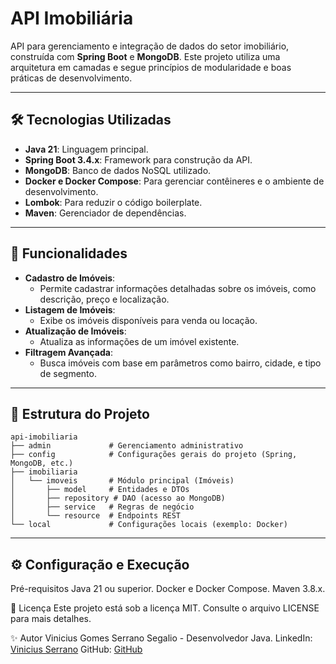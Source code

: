 # API Imobiliária

API para gerenciamento e integração de dados do setor imobiliário, construída com **Spring Boot** e **MongoDB**. Este projeto utiliza uma arquitetura em camadas e segue princípios de modularidade e boas práticas de desenvolvimento.

---

## 🛠️ Tecnologias Utilizadas

- **Java 21**: Linguagem principal.
- **Spring Boot 3.4.x**: Framework para construção da API.
- **MongoDB**: Banco de dados NoSQL utilizado.
- **Docker e Docker Compose**: Para gerenciar contêineres e o ambiente de desenvolvimento.
- **Lombok**: Para reduzir o código boilerplate.
- **Maven**: Gerenciador de dependências.

---

## 🚀 Funcionalidades

- **Cadastro de Imóveis**:
  - Permite cadastrar informações detalhadas sobre os imóveis, como descrição, preço e localização.
- **Listagem de Imóveis**:
  - Exibe os imóveis disponíveis para venda ou locação.
- **Atualização de Imóveis**:
  - Atualiza as informações de um imóvel existente.
- **Filtragem Avançada**:
  - Busca imóveis com base em parâmetros como bairro, cidade, e tipo de segmento.

---

## 📂 Estrutura do Projeto

```plaintext
api-imobiliaria
├── admin             # Gerenciamento administrativo
├── config            # Configurações gerais do projeto (Spring, MongoDB, etc.)
├── imobiliaria
│   └── imoveis       # Módulo principal (Imóveis)
│       ├── model     # Entidades e DTOs
│       ├── repository # DAO (acesso ao MongoDB)
│       ├── service   # Regras de negócio
│       └── resource  # Endpoints REST
└── local             # Configurações locais (exemplo: Docker)
```
---

## ⚙️ Configuração e Execução
Pré-requisitos
Java 21 ou superior.
Docker e Docker Compose.
Maven 3.8.x.

📜 Licença
Este projeto está sob a licença MIT. Consulte o arquivo LICENSE para mais detalhes.

✨ Autor
Vinicius Gomes Serrano Segalio - Desenvolvedor Java.
LinkedIn: [Vinicius Serrano](https://www.linkedin.com/in/viniciusgserrano/)
GitHub: [GitHub](https://viniciusserrano.github.io/)
